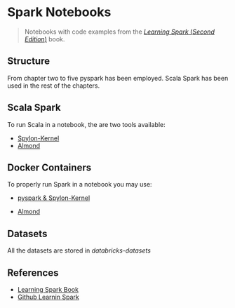# Spark Notebooks

> Notebooks with code examples from  the [*Learning Spark* (_Second Edition_)](https://learning.oreilly.com/library/view/learning-spark-2nd) book.

## Structure

From chapter two to five  pyspark has been employed. Scala Spark has been used in the rest of the chapters.

## Scala Spark

To run Scala in a notebook, the are two tools available:

- [Spylon-Kernel](https://github.com/Valassis-Digital-Media/spylon-kernel)
- [Almond](https://github.com/almond-sh/almond)

## Docker Containers

To properly run Spark in a notebook you may use:

- [pyspark & Spylon-Kernel](https://github.com/jupyter/docker-stacks/tree/master/all-spark-notebook)

- [Almond](https://hub.docker.com/r/almondsh/almond)

## Datasets

All the datasets are stored in _databricks-datasets_

## References

- [Learning Spark Book](https://learning.oreilly.com/library/view/learning-spark-2nd)
- [Github Learnin Spark](https://github.com/databricks/LearningSparkV2)
